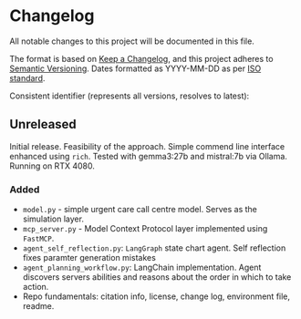 # Changelog

All notable changes to this project will be documented in this file.

The format is based on [Keep a Changelog](https://keepachangelog.com/en/1.1.0/),
and this project adheres to [Semantic Versioning](https://semver.org/spec/v2.0.0.html). Dates formatted as YYYY-MM-DD as per [ISO standard](https://www.iso.org/iso-8601-date-and-time-format.html).

Consistent identifier (represents all versions, resolves to latest): 

## Unreleased

Initial release. Feasibility of the approach. Simple commend line interface enhanced using `rich`. Tested with gemma3:27b and mistral:7b via Ollama. Running on RTX 4080.

### Added

* `model.py` - simple urgent care call centre model. Serves as the simulation layer.
* `mcp_server.py` - Model Context Protocol layer implemented using `FastMCP`. 
* `agent_self_reflection.py`: `LangGraph` state chart agent.  Self reflection fixes paramter generation mistakes
* `agent_planning_workflow.py`: LangChain implementation. Agent discovers servers abilities and reasons about the order in which to take action. 
* Repo fundamentals: citation info, license, change log, environment file, readme.


